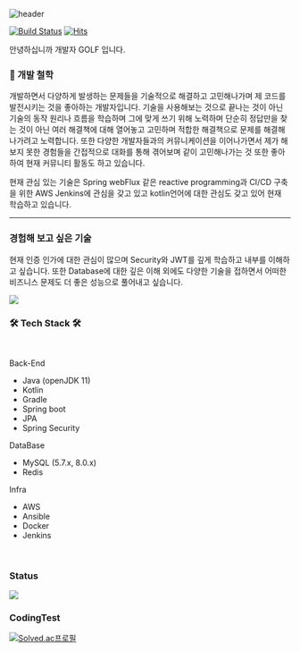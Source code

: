 ![header](https://capsule-render.vercel.app/api?type=waving&color=random&height=300&section=header&text=Dev_GOLF&fontSize=90)

[![Build Status](https://travis-ci.org/joemccann/dillinger.svg?branch=master)](https://travis-ci.org/joemccann/dillinger) [![Hits](https://hits.seeyoufarm.com/api/count/incr/badge.svg?url=https%3A%2F%2Fgithub.com%2Filgolf&count_bg=%2379C83D&title_bg=%23555555&icon=&icon_color=%23E7E7E7&title=hits&edge_flat=false)](https://hits.seeyoufarm.com)

안녕하십니까 개발자 GOLF 입니다. 

### 👦 개발 철학

개발하면서 다양하게 발생하는 문제들을 기술적으로 해결하고 고민해나가며 제 코드를 발전시키는 것을 좋아하는 개발자입니다. 기술을 사용해보는 것으로 끝나는 것이 아닌 기술의 동작 원리나 흐름을 학습하며 그에 맞게 쓰기 위해 노력하며 단순히 정답만을 찾는 것이 아닌 여러 해결책에 대해 열어놓고 고민하며 적합한 해결책으로 문제를 해결해나가려고 노력합니다.
또한 다양한 개발자들과의 커뮤니케이션을 이어나가면서 제가 해보지 못한 경험들을 간접적으로 대화를 통해 겪어보며 같이 고민해나가는 것 또한 좋아하여 현재 커뮤니티 활동도 하고 있습니다.

현재 관심 있는 기술은 Spring webFlux 같은 reactive programming과 CI/CD 구축을 위한 AWS Jenkins에 관심을 갖고 있고 kotlin언어에 대한 관심도 갖고 있어 현재 학습하고 있습니다.

------------------------------------------------------------------------------------------------------------------------------

### 경험해 보고 싶은 기술

현재 인증 인가에 대한 관심이 많으며 Security와 JWT를 깊게 학습하고 내부를 이해하고 싶습니다. 또한 Database에 대한 깊은 이해 외에도 다양한 기술을 접하면서 어떠한 비즈니스 문제도 더 좋은 성능으로 풀어내고 싶습니다.
<br/>

<img src="https://github-readme-stats.vercel.app/api?username=ilgolf&show_icons=true&theme=blue"/>
 
<br/>

<h3><b>🛠 Tech Stack 🛠</b></h3>
</br>

Back-End

- Java (openJDK 11)
- Kotlin
- Gradle
- Spring boot 
- JPA 
- Spring Security

DataBase

- MySQL (5.7.x, 8.0.x)
- Redis

Infra
- AWS
- Ansible
- Docker
- Jenkins


</br>

<h3>Status</h3>

<img src="https://github-readme-stats.vercel.app/api/top-langs/?username=ilgolf&layout=compact&theme=blue"/>

</br>

<h3>CodingTest</h3>

[![Solved.ac프로필](http://mazassumnida.wtf/api/generate_badge?boj=ilgolf)](https://solved.ac/ilgolf)
